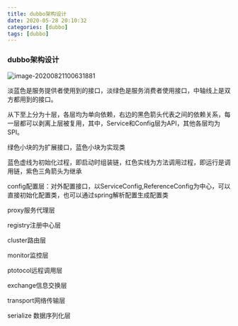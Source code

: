 ```yaml
---
title: dubbo架构设计
date: 2020-05-28 20:10:32
categories: [dubbo]
tags: [dubbo]
---
```


### dubbo架构设计



![image-20200821100631881](https://gitee.com/idea4j/imagerep/raw/master/images/image-20200821100631881.png)



淡蓝色是服务提供者使用到的接口，淡绿色是服务消费者使用接口，中轴线上是双方都用到的接口。

从下至上分为十层，各层均为单向依赖，右边的黑色箭头代表之间的依赖关系，每一层都可以剥离上层被复用，其中，Service和Config层为API，其他各层均为SPI。

绿色小块的为扩展接口，蓝色小块为实现类

蓝色虚线为初始化过程，即启动时组装链，红色实线为方法调用过程，即运行是调用链，紫色三角箭头为继承



config配置层：对外配置接口，以ServiceConfig,ReferenceConfig为中心，可以直接初始化配置类，也可以通过spring解析配置生成配置类

proxy服务代理层

registry注册中心层

cluster路由层

monitor监控层

ptotocol远程调用层

exchange信息交换层

transport网络传输层

serialize 数据序列化层